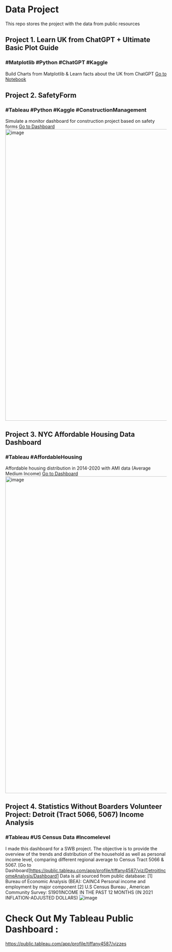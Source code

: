 # Data Project
This repo stores the project with the data from public resources
## Project 1. Learn UK from ChatGPT + Ultimate Basic Plot Guide  
### #Matplotlib #Python #ChatGPT #Kaggle
Build Charts from Matplotlib & Learn facts about the UK from ChatGPT
[Go to Notebook](learn-uk-from-chatgpt-ultimate-basic-plot-guide.ipynb)


## Project 2. SafetyForm  
### #Tableau #Python #Kaggle #ConstructionManagement
Simulate a monitor dashboard for construction project based on safety forms
[Go to Dashboard](https://public.tableau.com/views/ConstructionManagement-SafetyForm/Dashboard1?:language=en-US&:display_count=n&:origin=viz_share_link)
<img width="908" alt="image" src="https://github.com/nckutiffanywang/DataProject/assets/78169415/b3200b3b-4ca3-4537-aa2d-145e947ab3cc">


## Project 3. NYC Affordable Housing Data Dashboard 
### #Tableau #AffordableHousing 
Affordable housing distribution in 2014-2020 with AMI data (Average Medium Income)
[Go to Dashboard](https://public.tableau.com/views/AffordableHousing-NYC/Dashboard1?:language=en-US&:display_count=n&:origin=viz_share_link)
<img width="987" alt="image" src="https://github.com/nckutiffanywang/DataProject/assets/78169415/cdefb373-80c8-451a-87ab-e783033504ba">


## Project 4. Statistics Without Boarders Volunteer Project: Detroit (Tract 5066, 5067) Income Analysis
### #Tableau #US Census Data #Incomelevel
I made this dashboard for a SWB project. The objective is to provide the overview of the trends and distribution of the household as well as personal income level, comparing different regional average to Census Tract 5066 & 5067.
[Go to Dashboard]https://public.tableau.com/app/profile/tiffany4587/viz/DetroitIncomeAnalysis/Dashboard1
Data is all sourced from public database: 
[1] Bureau of Economic Analysis (BEA): CAINC4 Personal income and employment by major component 
[2] U.S Census Bureau , American Community Survey: S1901INCOME IN THE PAST 12 MONTHS (IN 2021 INFLATION-ADJUSTED DOLLARS)
![image](https://github.com/nckutiffanywang/DataProject/assets/78169415/3410093c-14ba-463a-b2b7-2ab4c741aa85)



# Check Out My Tableau Public Dashboard : 
https://public.tableau.com/app/profile/tiffany4587/vizzes
